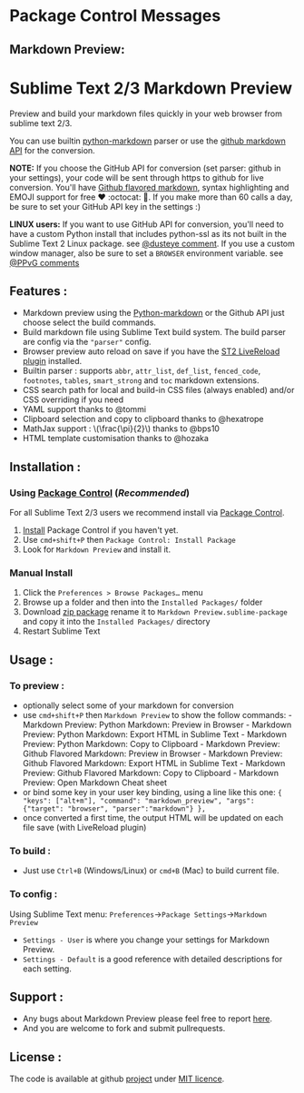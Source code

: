 Package Control Messages
========================

Markdown Preview:
----------------

  Sublime Text 2/3 Markdown Preview
  =================================
  
  Preview and build your markdown files quickly in your web browser from sublime text 2/3. 
  
  You can use builtin [python-markdown][10] parser or use the [github markdown API][5] for the conversion.
  
  **NOTE:** If you choose the GitHub API for conversion (set parser: github in your settings), your code will be sent through https to github for live conversion. You'll have [Github flavored markdown][6], syntax highlighting and EMOJI support for free :heart: :octocat: :gift:. If you make more than 60 calls a day, be sure to set your GitHub API key in the settings :)
  
  **LINUX users:** If you want to use GitHub API for conversion, you'll need to have a custom Python install that includes python-ssl as its not built in the Sublime Text 2 Linux package. see [@dusteye comment][8]. If you use a custom window manager, also be sure to set a `BROWSER` environment variable. see [@PPvG comments][9]
  
  ## Features :
  
   - Markdown preview using the [Python-markdown][10] or the Github API just choose select the build commands.
   - Build markdown file using Sublime Text build system. The build parser are config via the `"parser"` config.
   - Browser preview auto reload on save if you have the [ST2 LiveReload plugin][7] installed.
   - Builtin parser : supports `abbr`, `attr_list`, `def_list`, `fenced_code`, `footnotes`, `tables`, `smart_strong` and `toc` markdown extensions.
   - CSS search path for local and build-in CSS files (always enabled) and/or CSS overriding if you need
   - YAML support thanks to @tommi
   - Clipboard selection and copy to clipboard thanks to @hexatrope
   - MathJax support : \\(\frac{\pi}{2}\\) thanks to @bps10
   - HTML template customisation thanks to @hozaka
  
  ## Installation :
  
  ### Using [Package Control][3] (*Recommended*)
  
  For all Sublime Text 2/3 users we recommend install via [Package Control][3].
  
  1. [Install][11] Package Control if you haven't yet.
  2. Use `cmd+shift+P` then `Package Control: Install Package`
  3. Look for `Markdown Preview` and install it.
  
  ### Manual Install
  
  1. Click the `Preferences > Browse Packages…` menu
  2. Browse up a folder and then into the `Installed Packages/` folder
  3. Download [zip package][12] rename it to `Markdown Preview.sublime-package` and copy it into the `Installed Packages/` directory
  4. Restart Sublime Text
  
  ## Usage :
  
  ### To preview :
  
   - optionally select some of your markdown for conversion
   - use `cmd+shift+P` then `Markdown Preview` to show the follow commands:
  	- Markdown Preview: Python Markdown: Preview in Browser
  	- Markdown Preview: Python Markdown: Export HTML in Sublime Text
  	- Markdown Preview: Python Markdown: Copy to Clipboard
  	- Markdown Preview: Github Flavored Markdown: Preview in Browser
  	- Markdown Preview: Github Flavored Markdown: Export HTML in Sublime Text
  	- Markdown Preview: Github Flavored Markdown: Copy to Clipboard
  	- Markdown Preview: Open Markdown Cheat sheet
   - or bind some key in your user key binding, using a line like this one:
     `{ "keys": ["alt+m"], "command": "markdown_preview", "args": {"target": "browser", "parser":"markdown"} },`
   - once converted a first time, the output HTML will be updated on each file save (with LiveReload plugin)
  
  ### To build :
  
   - Just use `Ctrl+B` (Windows/Linux) or `cmd+B` (Mac) to build current file.
  
  ### To config :
  
  Using Sublime Text menu: `Preferences`->`Package Settings`->`Markdown Preview`
  
  - `Settings - User` is where you change your settings for Markdown Preview.
  - `Settings - Default` is a good reference with detailed descriptions for each setting.
  
  
  ## Support :
  
  - Any bugs about Markdown Preview please feel free to report [here][issue].
  - And you are welcome to fork and submit pullrequests.
  
  
  ## License :
  
  The code is available at github [project][home] under [MIT licence][4].
  
   [0]: https://github.com/trentm/python-markdown2
   [home]: https://github.com/revolunet/sublimetext-markdown-preview
   [3]: https://sublime.wbond.net/
   [4]: http://revolunet.mit-license.org
   [5]: http://developer.github.com/v3/markdown
   [6]: http://github.github.com/github-flavored-markdown/
   [7]: https://github.com/dz0ny/LiveReload-sublimetext2
   [8]: https://github.com/revolunet/sublimetext-markdown-preview/issues/27#issuecomment-11772098
   [9]: https://github.com/revolunet/sublimetext-markdown-preview/issues/78#issuecomment-15644727
   [10]: https://github.com/waylan/Python-Markdown
   [11]: https://sublime.wbond.net/installation
   [12]: https://github.com/revolunet/sublimetext-markdown-preview/archive/master.zip
   [issue]: https://github.com/revolunet/sublimetext-markdown-preview/issues
   [settings]: https://github.com/revolunet/sublimetext-markdown-preview/issues
  

